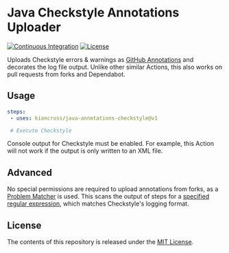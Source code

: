 # Java Checkstyle Annotations Uploader

[![Continuous Integration](https://github.com/kiancross/java-annotations-checkstyle/actions/workflows/continous-integration.yml/badge.svg?event=push)](https://github.com/kiancross/java-annotations-checkstyle/actions/workflows/continous-integration.yml)
[![License](https://img.shields.io/github/license/kiancross/java-annotations-checkstyle)](https://github.com/kiancross/java-annotations-checkstyle/blob/master/LICENSE)

Uploads Checkstyle errors & warnings as [GitHub Annotations](https://docs.github.com/en/rest/reference/checks#list-check-run-annotations)
and decorates the log file output. Unlike other similar Actions, this
also works on pull requests from forks and Dependabot.

## Usage

```yaml
steps:
 - uses: kiancross/java-annotations-checkstyle@v1

 # Execute Checkstyle
```

Console output for Checkstyle must be enabled. For example, this
Action will not work if the output is only written to an XML file.

## Advanced

No special permissions are required to upload annotations from
forks, as a [Problem Matcher](https://github.com/actions/toolkit/blob/master/docs/problem-matchers.md)
is used. This scans the output of steps for a [specified regular expression](https://github.com/kiancross/java-annotations-checkstyle/blob/master/problem-matcher.json),
which matches Checkstyle's logging format.

## License

The contents of this repository is released under the [MIT License](https://github.com/kiancross/java-annotations-checkstyle/blob/master/LICENSE).
